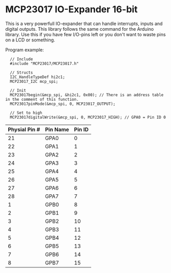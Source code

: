 # MCP23017 IO-Expander 16-bit
This is a very powerfull IO-expander that can handle interrupts, inputs and digital outputs. This library follows the
same command for the Arduino library. Use this if you have few I/O-pins left or you don't want to waste pins on a LCD 
or something. 

Program example:

```
  // Include
  #include "MCP23017/MCP23017.h"

  // Structs
  I2C_HandleTypeDef hi2c1;
  MCP23017_I2C mcp_spi;

  // Init
  MCP23017begin(&mcp_spi, &hi2c1, 0x00); // There is an address table in the comment of this function.
  MCP23017pinMode(&mcp_spi, 0, MCP23017_OUTPUT);
  
  // Set to high
  MCP23017digitalWrite(&mcp_spi, 0, MCP23017_HIGH); // GPA0 = Pin ID 0
```

Physial Pin #| Pin Name | Pin ID
----|------|------------------------------
21 | GPA0 | 0
22 | GPA1 | 1
23 | GPA2 | 2
24 | GPA3 | 3
25 | GPA4 | 4
26 | GPA5 | 5
27 | GPA6 | 6
28 | GPA7 | 7
1 | GPB0 |  8
2 | GPB1 |  9
3 | GPB2 | 10
4 | GPB3 | 11
5 | GPB4 | 12
6 | GPB5 | 13
7 | GPB6 | 14
8 | GPB7 | 15
